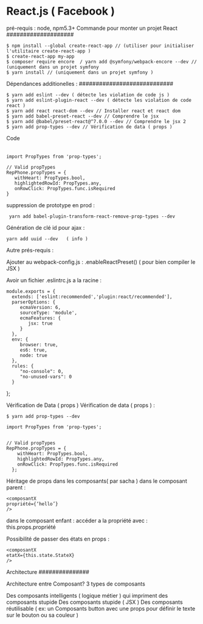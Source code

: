 React.js ( Facebook )
===================

pré-requis : node, npm5.3+
Commande pour monter un projet React
####################


    $ npm install --global create-react-app // (utiliser pour initialiser l'utilitaire create-react-app )
    $ create-react-app my-app
    $ composer require encore  / yarn add @symfony/webpack-encore --dev // (uniquement dans un projet symfony
    $ yarn install // (uniquement dans un projet symfony )


Dépendances additionelles :
############################

    $ yarn add eslint --dev ( détecte les violation de code js )
    $ yarn add eslint-plugin-react --dev ( détecte les violation de code react )
    $ yarn add react react-dom --dev // Installer react et react dom
    $ yarn add babel-preset-react --dev // Comprendre le jsx
    $ yarn add @babel/preset-react@^7.0.0 --dev // Comprendre le jsx 2
    $ yarn add prop-types --dev // Vérification de data ( props )

Code
######

    import PropTypes from 'prop-types';

    // Valid propTypes
    RepPhone.propTypes = {
       withHeart: PropTypes.bool,
       highlightedRowId: PropTypes.any,
       onRowClick: PropTypes.func.isRequired
    }

suppression de prototype en prod :

     yarn add babel-plugin-transform-react-remove-prop-types --dev

Génération de clé id pour ajax :

    yarn add uuid --dev   ( info )

Autre prés-requis :

Ajouter au webpack-config.js : .enableReactPreset()
( pour bien compiler le JSX )

Avoir un fichier .eslintrc.js a la racine :


    module.exports = {
      extends: ['eslint:recommended','plugin:react/recommended'],
      parserOptions: {
         ecmaVersion: 6,
         sourceType: 'module',
         ecmaFeatures: {
            jsx: true
         }
      },
      env: {
         browser: true,
         es6: true,
         node: true
      },
      rules: {
         "no-console": 0,
         "no-unused-vars": 0
      }
   };

Vérification de Data ( props )
Vérification de data ( props ) :

    $ yarn add prop-types --dev

    import PropTypes from 'prop-types';


    // Valid propTypes
    RepPhone.propTypes = {
        withHeart: PropTypes.bool,
        highlightedRowId: PropTypes.any,
        onRowClick: PropTypes.func.isRequired
      };


Héritage de props dans les composants( par sacha )
dans le composant parent :


    <composantX
    propriété={‘hello’}
    />

dans le composant enfant :
accéder a la propriété avec : this.props.propriété

Possibilité de passer des états en props :


    <composantX
    etatX={this.state.StateX}
    />

Architecture
###############

Architecture entre Composant?
3 types de composants

Des composants intelligents ( logique métier ) qui impriment des composants stupide
Des composants stupide ( JSX )
Des composants réutilisable ( ex: un Composants button avec une props pour définir le texte sur le bouton ou sa couleur )
